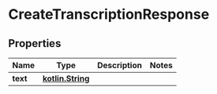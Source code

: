 # CreateTranscriptionResponse

## Properties
Name | Type | Description | Notes
------------ | ------------- | ------------- | -------------
**text** | [**kotlin.String**](.md) |  | 
